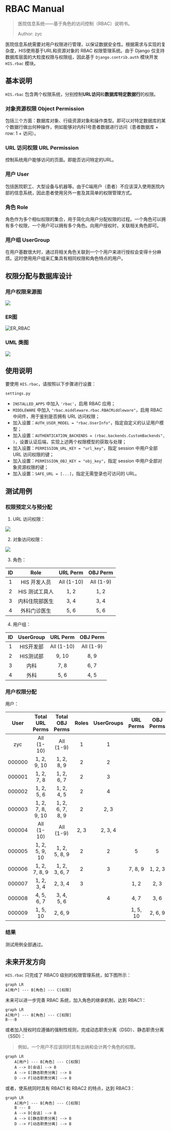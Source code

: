 # RBAC Manual

> 医院信息系统——基于角色的访问控制（RBAC）说明书。
>
> Author: zyc

医院信息系统需要对用户权限进行管理，以保证数据安全性。根据需求与实现的复杂度，HIS使用基于URL和资源对象的 RBAC 权限管理系统。由于 Django 仅支持数据库层面的大粒度权限与权限组，因此基于 `Django.contrib.auth` 模块开发 `HIS.rbac` 模块。



## 基本说明

`HIS.rbac` 包含两个权限系统，分别控制**URL访问**和**数据库特定数据行**的权限。

### 对象资源权限 Object Permission

包括三个方面：数据库对象、行级资源对象和操作类型。即可以对特定数据库的某个数据行做出何种操作，例如能够对内科1号患者数据进行访问（患者数据库 + row: 1 + 访问）。

### URL 访问权限 URL Permission

控制系统用户能够访问的页面。即能否访问特定的URL。

### 用户 User

包括医院职工、大型设备与机器等。由于C端用户（患者）不应该深入使用医院内部的信息系统，因此患者使用另外一套及其简单的权限管理方式。

### 角色 Role

角色作为多个相似权限的集合，用于简化向用户分配权限的过程。一个角色可以拥有多个权限，一个用户可以拥有多个角色。向用户授权时，关联相关角色即可。

### 用户组 UserGroup

在用户基数很大时，通过将相关角色关联到一个个用户来进行授权会变得十分麻烦。这时使用用户组来汇集具有相同权限和角色特点的用户。



## 权限分配与数据库设计

### 用户权限来源图

![](./rbac_manual/HIS-RBAC-AssignPerm.png)

### ER图

![ER_RBAC](./rbac_manual/HIS-RBAC.png)

### UML 类图

![](./rbac_manual/HIS-RBAC-Models.png)



## 使用说明

要使用 `HIS.rbac`，请按照以下步骤进行设置：

`settings.py`

- `INSTALLED_APPS` 中加入 `'rbac'`，启用 RBAC 应用；
- `MIDDLEWARE` 中加入 `"rbac.middleware.rbac.RBACMiddleware"`，启用 RBAC 中间件，用于鉴别是否拥有 URL 访问权限；
- 加入设置：`AUTH_USER_MODEL = "rbac.UserInfo"`，指定自定义的认证用户模型；
- 加入设置：`AUTHENTICATION_BACKENDS = (rbac.backends.CustomBackends", )`，设置认证后端，实现上述两个权限模型的获取与处理；
- 加入设置：`PERMISSION_URL_KEY = "url_key"`，指定 session 中用户全部 URL 访问权限的键；
- 加入设置：`PERMISSION_OBJ_KEY = "obj_key"`，指定 session 中用户全部对象资源权限的键；
- 加入设置：`SAFE_URL = [...]`，指定无需登录也可访问的 URL。



## 测试用例

### 权限预定义与预分配

1. URL 访问权限：

![](./rbac_manual/url_perms.png)

2. 对象访问权限：

![](./rbac_manual/obj_perms.png)

3. 角色：

|  ID  |      Role      |  URL Perm  | OBJ Perm  |
| :--: | :------------: | :--------: | :-------: |
|  1   |  HIS 开发人员  | All (1-10) | All (1-9) |
|  2   | HIS 测试工具人 |    1, 2    |   1, 2    |
|  3   | 内科住院部医生 |    3, 4    |   3, 4    |
|  4   |  外科门诊医生  |    5, 6    |   5, 6    |

4. 用户组：

|  ID  | UserGroup |  URL Perm  | OBJ Perm  |
| :--: | :-------: | :--------: | :-------: |
|  1   | HIS开发部 | All (1-10) | All (1-9) |
|  2   | HIS测试部 |   9, 10    |   8, 9    |
|  3   |   内科    |    7, 8    |   6, 7    |
|  4   |   外科    |    5, 6    |   4, 5    |

### 用户权限分配

用户：

|  User  |  Total URL Perms  | Total OBJ Perms  | Roles | UserGroups | URL Perms | OBJ Perms |
| :----: | :---------------: | :--------------: | :---: | :--------: | :-------: | :-------: |
|  zyc   |    All (1-10)     |    All (1-9)     |   1   |     1      |           |           |
| 000000 |    1, 2, 9, 10    |    1, 2, 8, 9    |   2   |     2      |           |           |
| 000001 |    1, 2, 7, 8     |    1, 2, 6, 7    |   2   |     3      |           |           |
| 000002 |    1, 2, 5, 6     |    1, 2, 4, 5    |   2   |     4      |           |           |
| 000003 | 1, 2, 7, 8, 9, 10 | 1, 2, 6, 7, 8, 9 |   2   |    2, 3    |           |           |
| 000004 |    All (1-10)     |    All (1-9)     | 2, 3  |  2, 3, 4   |           |           |
| 000005 |  1, 2, 5, 9, 10   |  1, 2, 5, 8, 9   |   2   |     2      |     5     |     5     |
| 000006 |   1, 2, 7, 8, 9   |  1, 2, 3, 6, 7   |   2   |     3      |  7, 8, 9  |  1, 2, 3  |
| 000007 |    1, 2, 3, 4     |     2, 3, 4      |   3   |            |   1, 2    |   2, 3    |
| 000008 |    4, 5, 6, 7     |    3, 4, 5, 6    |       |     4      |   4, 7    |   3, 6    |
| 000009 |     1, 5, 10      |     2, 6, 9      |       |            | 1, 5, 10  |  2, 6, 9  |

### 结果

测试用例全部通过。



## 未来开发方向

`HIS.rbac` 只完成了 RBAC0 级别的权限管理系统，如下图所示：

```mermaid
graph LR
A[用户] --- B[角色] --- C[权限]
```

未来可以进一步完善 RBAC 系统，加入角色的继承机制，达到 RBAC1：

```mermaid
graph LR
A[用户] --- B[角色] --- C[权限]
B---B
```

或者加入授权时应遵循的强制性规则，完成动态职责分离（DSD）、静态职责分离（SSD）：

> 例如，一个用户不应该同时具有出纳和会计两个角色的权限。
>

```mermaid
graph LR
	A[用户] --- B[角色] --- C[权限]
	A --> D[会话] --> B
	A --> E[静态职责分离] --> B
	D --> F[动态职责分离] --> B
```

或者，使系统同时具有 RBAC1 和 RBAC2 的特点，达到 RBAC3：

```mermaid
graph LR
	A[用户] --- B[角色] --- C[权限]
	B --- B
	A --> D[会话] --> B
	A --> E[静态职责分离] --> B
	D --> F[动态职责分离] --> B
```

## 
